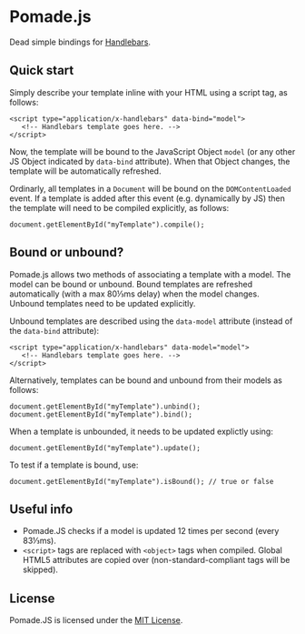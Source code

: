 # Pomade.js #

Dead simple bindings for [Handlebars](http://handlebarsjs.com/).

## Quick start ##

Simply describe your template inline with your HTML using a script tag, as 
follows:

    <script type="application/x-handlebars" data-bind="model">
       <!-- Handlebars template goes here. -->
    </script>

Now, the template will be bound to the JavaScript Object `model` (or any other 
JS Object indicated by `data-bind` attribute). When that Object changes, the 
template will be automatically refreshed.

Ordinarly, all templates in a `Document` will be bound on the `DOMContentLoaded`
event. If a template is added after this event (e.g. dynamically by JS) then 
the template will need to be compiled explicitly, as follows:

    document.getElementById("myTemplate").compile();

## Bound or unbound? ##

Pomade.js allows two methods of associating a template with a model. The model
can be bound or unbound. Bound templates are refreshed automatically (with a 
max 80⅓ms delay) when the model changes. Unbound templates need to be updated
explicitly.

Unbound templates are described using the `data-model` attribute (instead of
the `data-bind` attribute):

    <script type="application/x-handlebars" data-model="model">
       <!-- Handlebars template goes here. -->
    </script>

Alternatively, templates can be bound and unbound from their models as follows:

    document.getElementById("myTemplate").unbind();
    document.getElementById("myTemplate").bind();

When a template is unbounded, it needs to be updated explictly using:

    document.getElementById("myTemplate").update();

To test if a template is bound, use:

    document.getElementById("myTemplate").isBound(); // true or false

## Useful info ##

- Pomade.JS checks if a model is updated 12 times per second (every 83⅓ms).
- `<script>` tags are replaced with `<object>` tags when compiled. Global HTML5
  attributes are copied over (non-standard-compliant tags will be skipped).

## License ##

Pomade.JS is licensed under the [MIT License](http://opensource.org/licenses/MIT).